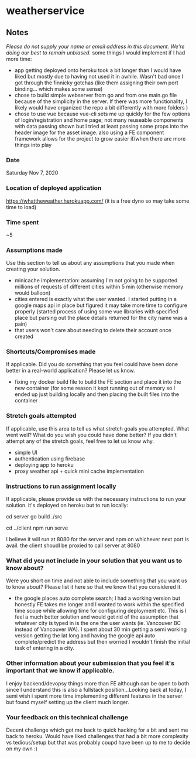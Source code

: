 # weatherservice


## Notes 
*Please do not supply your name or email address in this document. We're doing our best to remain unbiased.* 
some things I would implement if I had more time:

- app getting deployed onto heroku took a bit longer than I would have liked but mostly due to having not used it in awhile. Wasn't bad once I got through the finnicky gotchas (like them assigning their own port binding... which makes some sense)
- chose to build simple webserver from go and from one main.go file because of the simplicity in the server. If there was more functionality, I likely would have organized the repo a bit differently with more folders
)
- chose to use vue because vue-cli sets me up quickly for the few options of login/registration and home page; not many reuseable components with data passing shown but I tried at least passing some props into the header image for the asset image. also using a FE component framework allows for the project to grow easier if/when there are more things into play 

### Date 
Saturday Nov 7, 2020 


### Location of deployed application 
https://whattheweather.herokuapp.com/ (it is a free dyno so may take some time to load) 
### Time spent 
~5 
 
### Assumptions made 
Use this section to tell us about any assumptions that you made when creating your solution. 

- minicache implementation: assuming I'm not going to be supported millions of requests of different cities within 5 min (otherwise memory would balloon)
- cities entered is exactly what the user wanted. I started putting in a google maps api in place but figured it may take more time to configure properly (started process of using some vue libraries with specified place but parsing out the place details returned for the city name was a pain) 
- that users won't care about needing to delete their account once created

### Shortcuts/Compromises made 
If applicable. Did you do something that you feel could have been done better in a real-world application? Please 
let us know. 
 
- fixing my docker build file to build the FE section and place it into the new container (for some reason it kept running out of memory so I ended up just building locally and then placing the built files into the container


### Stretch goals attempted 
If applicable, use this area to tell us what stretch goals you attempted. What went well? What do you wish you 
could have done better? If you didn't attempt any of the stretch goals, feel free to let us know why. 

- simple UI
- authentication using firebase
- deploying app to heroku
- proxy weather api + quick mini cache implementation
 
### Instructions to run assignment locally 
If applicable, please provide us with the necessary instructions to run your solution. 
it's deployed on heroku but to run locally:

cd server
go build
./src

cd ../client
npm run serve
 
I believe it will run at 8080 for the server and npm on whichever next port is avail. the client shoudl be proxied to call server at 8080


### What did you not include in your solution that you want us to know about? 
Were you short on time and not able to include something that you want us to know 
about? Please list it here so that we know that you considered it. 
 
- the google places auto complete search; I had a working version but honestly FE takes me longer and I wanted to work within the specified time scope while allowing time for configuring deployment etc. This is I feel a much better solution and would get rid of the assumption that whatever city is typed in is the one the user wants (ie. Vancouver BC instead of Vancouver WA). I spent about 30 min getting a semi working version getting the lat long and having the google api auto complete/predict the address but then worried I wouldn't finish the initial task of entering in a city. 

### Other information about your submission that you feel it's important that we know if applicable. 
I enjoy backend/devopsy things more than FE although can be open to both since I understand this is also a fullstack position...Looking back at today, I semi wish i spent more time implementing different features in the server but found myself setting up the client much longer.   

### Your feedback on this technical challenge 
Decent challenge which got me back to quick hacking for a bit and sent me back to heroku. Would have liked challenges that had a bit more complexity vs tedious/setup but that was probably coupd have been up to me to decide on my own :)